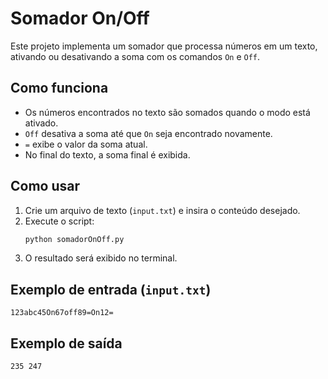 # Somador On/Off

Este projeto implementa um somador que processa números em um texto, ativando ou desativando a soma com os comandos `On` e `Off`.

## Como funciona
- Os números encontrados no texto são somados quando o modo está ativado.
- `Off` desativa a soma até que `On` seja encontrado novamente.
- `=` exibe o valor da soma atual.
- No final do texto, a soma final é exibida.

## Como usar
1. Crie um arquivo de texto (`input.txt`) e insira o conteúdo desejado.
2. Execute o script:
   ```sh
   python somadorOnOff.py
   ```
3. O resultado será exibido no terminal.

## Exemplo de entrada (`input.txt`)
```
123abc45On67off89=On12=
```

## Exemplo de saída
```
235 247
```


